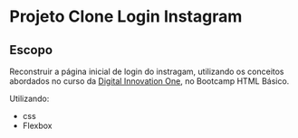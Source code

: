 # Projeto  Clone  Login Instagram

 ## Escopo

Reconstruir a página inicial de login do instragam, utilizando os conceitos abordados no curso da [Digital Innovation One](https://web.digitalinnovation.one), no Bootcamp HTML Básico.

Utilizando:

- css
- Flexbox